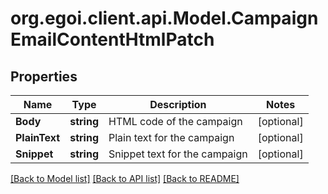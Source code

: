
# org.egoi.client.api.Model.CampaignEmailContentHtmlPatch

## Properties

Name | Type | Description | Notes
------------ | ------------- | ------------- | -------------
**Body** | **string** | HTML code of the campaign | [optional] 
**PlainText** | **string** | Plain text for the campaign | [optional] 
**Snippet** | **string** | Snippet text for the campaign | [optional] 

[[Back to Model list]](../README.md#documentation-for-models)
[[Back to API list]](../README.md#documentation-for-api-endpoints)
[[Back to README]](../README.md)


